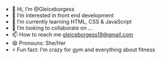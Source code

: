 - 👋 Hi, I’m @Gleiceborgess
- 👀 I’m interested in front end development
- 🌱 I’m currently learning HTML, CSS & JavaScript
- 💞️ I’m looking to collaborate on ...
- 📫 How to reach me gleiceborgess19@gmail.com
- 😄 Pronouns: She/Her
- ⚡ Fun fact: I'm crazy for gym and everything about fitness

<!---
Gleiceborgess/Gleiceborgess is a ✨ special ✨ repository because its `README.md` (this file) appears on your GitHub profile.
You can click the Preview link to take a look at your changes.
--->
